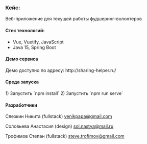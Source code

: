 ### Кейс: 

Веб-приложение для текущей работы фудшеринг-волонтеров

<h4>Стек технологий:</h4>
<ul>
    <li>Vue, Vuetify, JavaScript</li>
	<li>Java 15, Spring Boot</li>
 </ul>

<h4>Демо сервиса</h4>
<p>Демо доступно по адресу: http://sharing-helper.ru/</p>


<h4>Среда запуска</h4>
1) Запустить `npm install`
2) Запустить `npm run serve`


<h4>Разработчики</h4>

Слезкин Никита (fullstack) venikpapa@gmail.com

Соловьева Анастасия (design) sol.nastya@mail.ru

Трофимов Степан (fullstack) steve.trofimov@gmail.com

